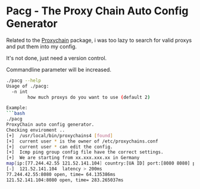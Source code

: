 # Pacg - The Proxy Chain Auto Config Generator

Related to the [Proxychain](https://github.com/rofl0r/proxychains-ng) package, i was too lazy to search for valid proxys and put them into my config. 

It's not done, just need a version control.

Commandline parameter will be increased.
```bash
./pacg --help             
Usage of ./pacg:
  -n int
    	how much proxys do you want to use (default 2)

Example:
```bash
./pacg       
ProxyChain auto config generator.
Checking enviroment ..
[+]  /usr/local/bin/proxychains4 [found]
[+]  current user * is the owner of /etc/proxychains.conf
[+]  current user * can edit the config.
[+]  Icmp ping group config file have the correct settings.
[+]  We are starting from xx.xxx.xxx.xx in Germany
map[ip:[77.244.42.55 121.52.141.104] country:[UA ID] port:[8080 8080] protocol:[http http]]
[-]  121.52.141.104  latency > 200ms
77.244.42.55:8080 open, time= 64.135386ms
121.52.141.104:8080 open, time= 283.265037ms
